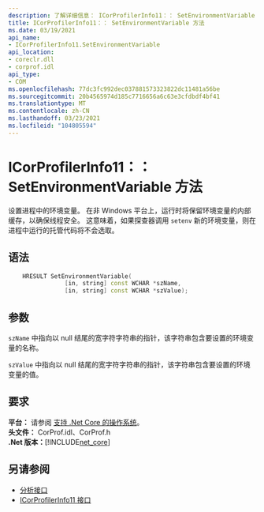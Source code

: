 ```yaml
---
description: 了解详细信息： ICorProfilerInfo11：： SetEnvironmentVariable 方法
title: ICorProfilerInfo11：： SetEnvironmentVariable 方法
ms.date: 03/19/2021
api_name:
- ICorProfilerInfo11.SetEnvironmentVariable
api_location:
- coreclr.dll
- corprof.idl
api_type:
- COM
ms.openlocfilehash: 77dc3fc992dec037881573323822dc11481a56be
ms.sourcegitcommit: 20b4565974d185c7716656a6c63e3cfdbdf4bf41
ms.translationtype: MT
ms.contentlocale: zh-CN
ms.lasthandoff: 03/23/2021
ms.locfileid: "104805594"
---
```

# <a name="icorprofilerinfo11setenvironmentvariable-method"></a>ICorProfilerInfo11：： SetEnvironmentVariable 方法

设置进程中的环境变量。 在非 Windows 平台上，运行时将保留环境变量的内部缓存，以确保线程安全。 这意味着，如果探查器调用 `setenv` 新的环境变量，则在进程中运行的托管代码将不会选取。
  
## <a name="syntax"></a>语法  
  
```cpp  
    HRESULT SetEnvironmentVariable(
                [in, string] const WCHAR *szName,
                [in, string] const WCHAR *szValue);
```  
  
## <a name="parameters"></a>参数

`szName` 中指向以 null 结尾的宽字符字符串的指针，该字符串包含要设置的环境变量的名称。

`szValue` 中指向以 null 结尾的宽字符字符串的指针，该字符串包含要设置的环境变量的值。

## <a name="requirements"></a>要求  

**平台：** 请参阅 [支持 .Net Core 的操作系统](../../../core/install/windows.md?pivots=os-windows)。  
**头文件：** CorProf.idl、CorProf.h  
**.Net 版本：**[!INCLUDE[net_core](../../../../includes/net-core-31-md.md)]  
  
## <a name="see-also"></a>另请参阅

- [分析接口](profiling-interfaces.md)
- [ICorProfilerInfo11 接口](icorprofilerinfo11-interface.md)
